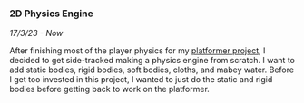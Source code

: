 ### 2D Physics Engine
*17/3/23 - Now*

After finishing most of the player physics for my [platformer project](https://github.com/LxtteDev/Cpp-Platformer), I decided to get side-tracked making a physics engine from scratch. I want to add static bodies, rigid bodies, soft bodies, cloths, and mabey water. Before I get too invested in this project, I wanted to just do the static and rigid bodies before getting back to work on the platformer.